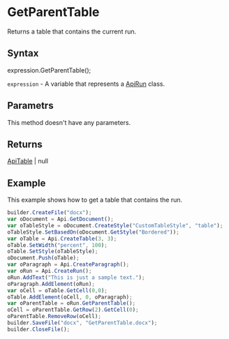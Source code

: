 # GetParentTable

Returns a table that contains the current run.

## Syntax

expression.GetParentTable();

`expression` - A variable that represents a [ApiRun](../ApiRun.md) class.

## Parametrs

This method doesn't have any parameters.

## Returns

[ApiTable](../../ApiTable/ApiTable.md) &#124; null

## Example

This example shows how to get a table that contains the run.

```javascript
builder.CreateFile("docx");
var oDocument = Api.GetDocument();
var oTableStyle = oDocument.CreateStyle("CustomTableStyle", "table");
oTableStyle.SetBasedOn(oDocument.GetStyle("Bordered"));
var oTable = Api.CreateTable(3, 3);
oTable.SetWidth("percent", 100);
oTable.SetStyle(oTableStyle);
oDocument.Push(oTable);
var oParagraph = Api.CreateParagraph();
var oRun = Api.CreateRun();
oRun.AddText("This is just a sample text.");
oParagraph.AddElement(oRun);
var oCell = oTable.GetCell(0,0);
oTable.AddElement(oCell, 0, oParagraph);
var oParentTable = oRun.GetParentTable();
oCell = oParentTable.GetRow(2).GetCell(0);
oParentTable.RemoveRow(oCell);
builder.SaveFile("docx", "GetParentTable.docx");
builder.CloseFile();
```